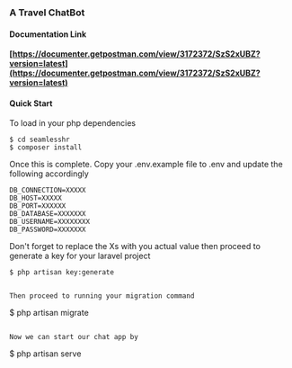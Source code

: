 ### A Travel ChatBot

#### Documentation Link

**[https://documenter.getpostman.com/view/3172372/SzS2xUBZ?version=latest](https://documenter.getpostman.com/view/3172372/SzS2xUBZ?version=latest)**
#### Quick Start
To load in your php dependencies
````
$ cd seamlesshr
$ composer install
````

 Once this is complete. Copy your .env.example file to .env and update the following accordingly
 
 ````
DB_CONNECTION=XXXXX
DB_HOST=XXXXX
DB_PORT=XXXXXX
DB_DATABASE=XXXXXXX
DB_USERNAME=XXXXXXXX
DB_PASSWORD=XXXXXXX
````
Don't forget to replace the Xs with you actual value then proceed to generate a key for your laravel project

````
$ php artisan key:generate
````

````

Then proceed to running your migration command

````
$ php artisan migrate
````

Now we can start our chat app by

````
$ php artisan serve
````



